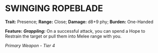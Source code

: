 ﻿# SWINGING ROPEBLADE

**Trait:** Presence; **Range:** Close; **Damage:** d8+9 phy; **Burden:** One-Handed

**Feature:** ***Grappling:*** On a successful attack, you can spend a Hope to Restrain the target or pull them into Melee range with you.

*Primary Weapon - Tier 4*
